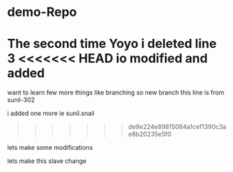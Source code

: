 # demo-Repo


The second time Yoyo
i deleted line 3 
<<<<<<< HEAD
io modified and added
=======

want to learn few more things like branching so new branch
this line is from sunil-302

i added one more ie sunil.snail
>>>>>>> de9e224e89815084a1cef1390c3ae8b20235e5f0

lets make some modifications

lets make this slave change